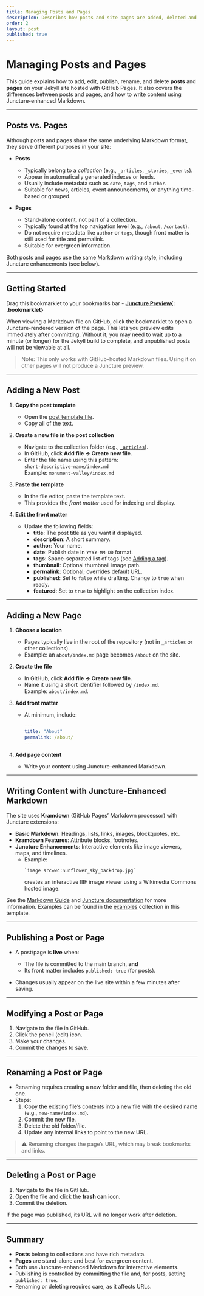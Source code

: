 ```yaml
---
title: Managing Posts and Pages
description: Describes how posts and site pages are added, deleted and modified.
order: 2
layout: post
published: true
---
```


<style>
  .bookmarklet {border: 1px solid #444; border-radius: 6px; padding: 3px 5px; color: #222; background-color: #eee; box-shadow: rgba(0, 0, 0, 0.15) 1.95px 1.95px 2.6px; font-weight: normal; }
  .bookmarklet:hover {cursor: grab; text-decoration: none;}
</style>

# Managing Posts and Pages

This guide explains how to add, edit, publish, rename, and delete **posts** and **pages** on your Jekyll site hosted with GitHub Pages. It also covers the differences between posts and pages, and how to write content using Juncture-enhanced Markdown.

---

## Posts vs. Pages

Although posts and pages share the same underlying Markdown format, they serve different purposes in your site:

- **Posts**
  - Typically belong to a *collection* (e.g., `_articles`, `_stories`, `_events`).
  - Appear in automatically generated indexes or feeds.
  - Usually include metadata such as `date`, `tags`, and `author`.
  - Suitable for news, articles, event announcements, or anything time-based or grouped.

- **Pages**
  - Stand-alone content, not part of a collection.
  - Typically found at the top navigation level (e.g., `/about`, `/contact`).
  - Do not require metadata like `author` or `tags`, though front matter is still used for title and permalink.
  - Suitable for evergreen information.

Both posts and pages use the same Markdown writing style, including Juncture enhancements (see below).

---

## Getting Started

Drag this bookmarklet to your bookmarks bar - **[Juncture Preview](javascript:(function()%7Bwindow.location.href%3D%22https%3A%2F%2Fjuncture-digital.io%3Fgithub%3D%22%2Bdocument.URL%7D)()%3B){: .bookmarklet}**

When viewing a Markdown file on GitHub, click the bookmarklet to open a Juncture-rendered version of the page. This lets you preview edits immediately after committing. Without it, you may need to wait up to a minute (or longer) for the Jekyll build to complete, and unpublished posts will not be viewable at all.

> Note: This only works with GitHub-hosted Markdown files. Using it on other pages will not produce a Juncture preview.

---

## Adding a New Post

1. **Copy the post template**
   - Open the [post template file](https://raw.githubusercontent.com/juncture-digital/template/main/_admin/template/index.md).
   - Copy all of the text.

2. **Create a new file in the post collection**
   - Navigate to the collection folder (e.g., [`_articles`](_articles)).
   - In GitHub, click **Add file → Create new file**.
   - Enter the file name using this pattern:  
     `short-descriptive-name/index.md`  
     Example: `monument-valley/index.md`

3. **Paste the template**
   - In the file editor, paste the template text.
   - This provides the *front matter* used for indexing and display.

4. **Edit the front matter**
   - Update the following fields:
     - **title**: The post title as you want it displayed.
     - **description**: A short summary.
     - **author**: Your name.
     - **date**: Publish date in `YYYY-MM-DD` format.
     - **tags**: Space-separated list of tags (see [Adding a tag](add-tag)).
     - **thumbnail**: Optional thumbnail image path.
     - **permalink**: Optional; overrides default URL.
     - **published**: Set to `false` while drafting. Change to `true` when ready.
     - **featured**: Set to `true` to highlight on the collection index.

---

## Adding a New Page

1. **Choose a location**
   - Pages typically live in the root of the repository (not in `_articles` or other collections).
   - Example: an `about/index.md` page becomes `/about` on the site.

2. **Create the file**
   - In GitHub, click **Add file → Create new file**.
   - Name it using a short identifier followed by `/index.md`.  
     Example: `about/index.md`.

3. **Add front matter**
   - At minimum, include:
     ```yaml
     ---
     title: "About"
     permalink: /about/
     ---
     ```

4. **Add page content**
   - Write your content using Juncture-enhanced Markdown.

---

## Writing Content with Juncture-Enhanced Markdown

The site uses **Kramdown** (GitHub Pages’ Markdown processor) with Juncture extensions:

- **Basic Markdown**: Headings, lists, links, images, blockquotes, etc.
- **Kramdown Features**: Attribute blocks, footnotes.
- **Juncture Enhancements**: Interactive elements like image viewers, maps, and timelines.
  - Example:  
    ```juncture
    `image src=wc:Sunflower_sky_backdrop.jpg`
    ```
    creates an interactive IIIF image viewer using a Wikimedia Commons hosted image.

See the [Markdown Guide](markdown-guide) and [Juncture documentation](https://www.junctire-digital.io) for more information.  Examples can be found in the [examples](/examples) collection in this template.

---

## Publishing a Post or Page

- A post/page is **live** when:
  - The file is committed to the main branch, **and**
  - Its front matter includes `published: true` (for posts).

- Changes usually appear on the live site within a few minutes after saving.

---

## Modifying a Post or Page

1. Navigate to the file in GitHub.
2. Click the pencil (edit) icon.
3. Make your changes.
4. Commit the changes to save.

---

## Renaming a Post or Page

- Renaming requires creating a new folder and file, then deleting the old one.
- Steps:
  1. Copy the existing file’s contents into a new file with the desired name (e.g., `new-name/index.md`).
  2. Commit the new file.
  3. Delete the old folder/file.
  4. Update any internal links to point to the new URL.

> ⚠️ Renaming changes the page’s URL, which may break bookmarks and links.

---

## Deleting a Post or Page

1. Navigate to the file in GitHub.
2. Open the file and click the **trash can** icon.
3. Commit the deletion.

If the page was published, its URL will no longer work after deletion.

---

## Summary

- **Posts** belong to collections and have rich metadata.  
- **Pages** are stand-alone and best for evergreen content.  
- Both use Juncture-enhanced Markdown for interactive elements.  
- Publishing is controlled by committing the file and, for posts, setting `published: true`.  
- Renaming or deleting requires care, as it affects URLs.
